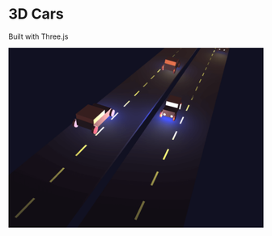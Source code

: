 # 3D Cars

Built with Three.js

<img src="./public/screenshot.png" alt="3D Cars built with threejs" />
